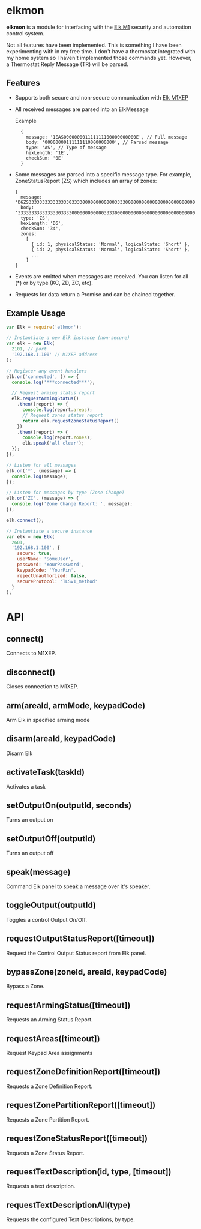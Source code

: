 # elkmon

**elkmon** is a module for interfacing with the [Elk M1](http://www.elkproducts.com/product-catalog/m1-gold-cross-platform-control) security and automation control system.

Not all features have been implemented. This is something I have been experimenting with in my free time. 
I don't have a thermostat integrated with my home system so I haven't implemented those commands yet. However, a Thermostat Reply Message (TR) will be parsed.

## Features

* Supports both secure and non-secure communication with [Elk M1XEP](http://www.elkproducts.com/product-catalog/elk-m1xep-m1-ethernet-interface)
* All received messages are parsed into an ElkMessage

  Example
  ```
    {
      message: '1EAS000000001111111100000000000E', // Full message
      body: '00000000111111110000000000', // Parsed message
      type: 'AS', // Type of message
      hexLength: '1E',
      checkSum: '0E'
    }
  ```
* Some messages are parsed into a specific message type. For example, ZoneStatusReport (ZS) which includes an array of zones:

  ```
  {
    message: 'D6ZS33333333333333303333000000000000333300000000000000000000000000000000000000000000000000000000000000000000000000000000000000000000000000000000000000000000000000000000000000000000000000000000000000000000000000000034',
    body: '333333333333333033330000000000003333000000000000000000000000000000000000000000000000000000000000000000000000000000000000000000000000000000000000000000000000000000000000000000000000000000000000000000000000000000',
    type: 'ZS',
    hexLength: 'D6',
    checkSum: '34',
    zones:
      [
        { id: 1, physicalStatus: 'Normal', logicalState: 'Short' },
        { id: 2, physicalStatus: 'Normal', logicalState: 'Short' },
        ...
      ]
  }
  ```
* Events are emitted when messages are received. You can listen for all (*) or by type (KC, ZD, ZC, etc).
* Requests for data return a Promise and can be chained together.

## Example Usage

```javascript
var Elk = require('elkmon');

// Instantiate a new Elk instance (non-secure)
var elk = new Elk(
  2101, // port
  '192.168.1.100' // M1XEP address
);

// Register any event handlers
elk.on('connected', () => {
  console.log('***connected***');

  // Request arming status report
  elk.requestArmingStatus()
    .then((report) => {
      console.log(report.areas);
      // Request zones status report
      return elk.requestZoneStatusReport()
    })
    .then((report) => {
      console.log(report.zones);
      elk.speak('all clear');
  });
});

// Listen for all messages
elk.on('*', (message) => {
  console.log(message);
});

// Listen for messages by type (Zone Change)
elk.on('ZC', (message) => {
  console.log('Zone Change Report: ', message);
});

elk.connect();

```

```javascript
// Instantiate a secure instance
var elk = new Elk(
  2601,
  '192.168.1.100', {
    secure: true,
    userName: 'SomeUser',
    password: 'YourPassword',
    keypadCode: 'YourPin',
    rejectUnauthorized: false,
    secureProtocol: 'TLSv1_method'
  }
);
```

# API

## connect()
  Connects to M1XEP.

## disconnect()
  Closes connection to M1XEP.

## arm(areaId, armMode, keypadCode)
  Arm Elk in specified arming mode

## disarm(areaId, keypadCode)
  Disarm Elk

## activateTask(taskId)
  Activates a task

## setOutputOn(outputId, seconds)
  Turns an output on

## setOutputOff(outputId)
  Turns an output off

## speak(message)
  Command Elk panel to speak a message over it's speaker.

## toggleOutput(outputId)
  Toggles a control Output On/Off.

## requestOutputStatusReport([timeout])
  Request the Control Output Status report from Elk panel.

## bypassZone(zoneId, areaId, keypadCode)
  Bypass a Zone.

## requestArmingStatus([timeout])
  Requests an Arming Status Report.

## requestAreas([timeout])
  Request Keypad Area assignments

## requestZoneDefinitionReport([timeout])
  Requests a Zone Definition Report.

## requestZonePartitionReport([timeout])
  Requests a Zone Partition Report.

## requestZoneStatusReport([timeout])
  Requests a Zone Status Report.

## requestTextDescription(id, type, [timeout])
  Requests a text description.

## requestTextDescriptionAll(type)
  Requests the configured Text Descriptions, by type.